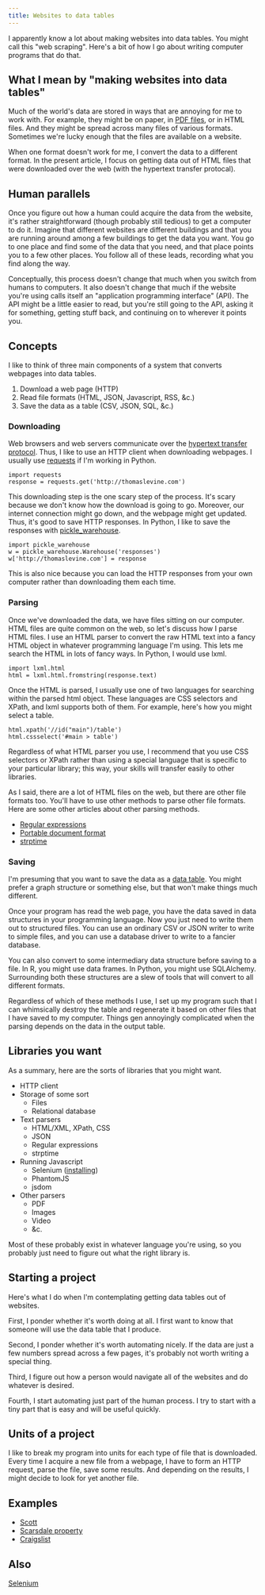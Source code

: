 ```yaml
---
title: Websites to data tables
---
```

I apparently know a lot about making websites into data tables.
You might call this "web scraping". Here's a bit of how I go about
writing computer programs that do that.

## What I mean by "making websites into data tables"
Much of the world's data are stored in ways that are annoying for me
to work with. For example, they might be on paper,
in [PDF files](/!/parsing-pdfs/), or in HTML files. And they might be
spread across many files of various formats. Sometimes we're lucky enough
that the files are available on a website.

When one format doesn't work for me, I convert the data to a different format.
In the present article, I focus on getting data out of HTML files that were
downloaded over the web (with the hypertext transfer protocal).

## Human parallels
Once you figure out how a human could acquire the
data from the website, it's rather straightforward (though probably
still tedious) to get a computer to do it. Imagine that different
websites are different buildings and that you are running around
among a few buildings to get the data you want. You go to one place
and find some of the data that you need, and that place points you
to a few other places. You follow all of these leads, recording what
you find along the way.

Conceptually, this process doesn't change that much when you switch
from humans to computers. It also doesn't change that much if the website
you're using calls itself an "application programming interface" (API).
The API might be a little easier to read, but you're still going to the
API, asking it for something, getting stuff back, and continuing on to
wherever it points you.

## Concepts
I like to think of three main components of a system that converts
webpages into data tables.

1. Download a web page (HTTP)
2. Read file formats (HTML, JSON, Javascript, RSS, &c.)
3. Save the data as a table (CSV, JSON, SQL, &c.)

### Downloading
Web browsers and web servers communicate over the
[hypertext transfer protocol](/!/street-sign-protocol/).
Thus, I like to use an HTTP client when downloading webpages.
I usually use [requests](http://python-requests.org)
if I'm working in Python.

    import requests
    response = requests.get('http://thomaslevine.com')

This downloading step is the one scary step of the process.
It's scary because we don't know how the download is going to
go. Moreover, our internet connection might go down, and
the webpage might get updated. Thus, it's good to save HTTP
responses. In Python, I like to save the responses with
[pickle_warehouse](http://pypi.python.org/pypi/pickle_warehouse).

    import pickle_warehouse
    w = pickle_warehouse.Warehouse('responses')
    w['http://thomaslevine.com'] = response

This is also nice because you can load the HTTP responses from
your own computer rather than downloading them each time.

### Parsing
Once we've downloaded the data, we have files sitting on our computer.
HTML files are quite common on the web, so let's discuss how I parse
HTML files. I use an HTML parser to convert the raw HTML text into a
fancy HTML object in whatever programming language I'm using. This lets
me search the HTML in lots of fancy ways. In Python, I would use lxml.

    import lxml.html
    html = lxml.html.fromstring(response.text)

Once the HTML is parsed, I usually use one of two languages for
searching within the parsed html object. These languages are CSS selectors
and XPath, and lxml supports both of them. For example, here's how
you might select a table.

    html.xpath('//id("main")/table')
    html.cssselect('#main > table')

Regardless of what HTML parser you use, I recommend that you use CSS selectors
or XPath rather than using a special language that is specific to your particular
library; this way, your skills will transfer easily to other libraries.

As I said, there are a lot of HTML files on the web, but there are other
file formats too. You'll have to use other methods to parse other file formats.
Here are some other articles about other parsing methods.

* [Regular expressions](http://www.grymoire.com/Unix/Regular.html)
* [Portable document format](/!/parsing-pdfs/)
* [strptime](http://linux.die.net/man/3/strptime)

### Saving
I'm presuming that you want to save the data as a
[data table](http://www.datakind.org/blog/whats-in-a-table/).
You might prefer a graph structure or something else,
but that won't make things much different.

Once your program has read the web page, you have the data
saved in data structures in your programming language. Now you
just need to write them out to structured files. You can use
an ordinary CSV or JSON writer to write to simple files, and
you can use a database driver to write to a fancier database.

You can also convert to some intermediary data structure before
saving to a file. In R, you might use data frames. In Python,
you might use SQLAlchemy. Surrounding both these structures
are a slew of tools that will convert to all different formats.

Regardless of which of these methods I use, I set up my program
such that I can whimsically destroy the table and regenerate it
based on other files that I have saved to my computer. Things
gen annoyingly complicated when the parsing depends on the data
in the output table.

## Libraries you want
As a summary, here are the sorts of libraries that you might want.

* HTTP client
* Storage of some sort
  * Files
  * Relational database
* Text parsers
  * HTML/XML, XPath, CSS
  * JSON
  * Regular expressions
  * strptime
* Running Javascript
  * Selenium ([installing](/!/selenium))
  * PhantomJS
  * jsdom
* Other parsers
  * PDF
  * Images
  * Video
  * &c.

Most of these probably exist in whatever language you're using,
so you probably just need to figure out what the right library is.

## Starting a project
Here's what I do when I'm contemplating getting data tables out of websites.

First, I ponder whether it's worth doing at all. I first want to know that
someone will use the data table that I produce.

Second, I ponder whether it's worth automating nicely. If the data are just
a few numbers spread across a few pages, it's probably not worth writing a
special thing.

Third, I figure out how a person would navigate all of the websites and
do whatever is desired.

Fourth, I start automating just part of the human process. I try to start with
a tiny part that is easy and will be useful quickly.

## Units of a project
I like to break my program into units for each type of file that is downloaded.
Every time I acquire a new file from a webpage, I have to form an HTTP request,
parse the file, save some results. And depending on the results, I might decide
to look for yet another file.

## Examples

* [Scott](https://github.com/tlevine/scott)
* [Scarsdale property](https://github.com/tlevine/scarsdale-property-inquiry)
* [Craigslist](https://pypi.python.org/pypi/craigsgenerator)

## Also
[Selenium](/!/selenium)
